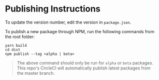 # Publishing Instructions

To update the version number, edit the version in `package.json`. 

To publish a new package through NPM, run the following commands from the root folder: 

```
yarn build 
cd dist
npm publish --tag <alpha | beta>
```

> The above command should only be run for `alpha` or `beta` packages.  This repo's CircleCI will automatically publish latest packages from the master branch. 

